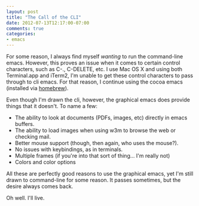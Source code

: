 ```yaml
---
layout: post
title: "The Call of the CLI"
date: 2012-07-13T12:17:00-07:00
comments: true
categories:
- emacs
---
```

For some reason, I always find myself *wanting* to run the command-line emacs. However, this proves an issue when it comes to certain control characters, such as C-., C-DELETE, etc. I use Mac OS X and using both Terminal.app and iTerm2, I'm unable to get these control characters to pass through to cli emacs. For that reason, I continue using the cocoa emacs (installed via [homebrew](http://mxcl.github.com/homebrew/)).
<!--more-->
Even though I'm drawn the cli, however, the graphical emacs does provide things that it doesn't. To name a few:

* The ability to look at documents (PDFs, images, etc) directly in emacs buffers.
* The ability to load images when using w3m to browse the web or checking mail.
* Better mouse support (though, then again, who uses the mouse?).
* No issues with keybindings, as in terminals.
* Multiple frames (if you're into that sort of thing... I'm really not)
* Colors and color options

All these are perfectly good reasons to use the graphical emacs, yet I'm still drawn to command-line for some reason. It passes sometimes, but the desire always comes back.

Oh well. I'll live.

